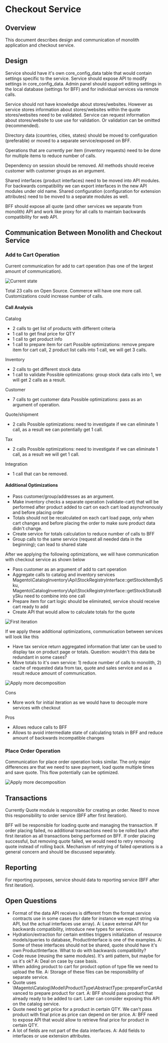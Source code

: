 # Checkout Service

## Overview

This document describes design and communication of monolith application and checkout service.

## Design

Service should have it's own core_config_data table that would contain settings specific to the service. Service should expose API to modify settings in core_config_data. Admin panel should support editing settings in the local database (settings for BFF) and for individual services via remote calls.

Service should not have knowledge about stores/websites. However as service stores information about stores/websites within the quote stores/websites need to be validated. Service can request information about stores/website to use use for validation. Or validation can be omitted (recommended).

Directory data (countries, cities, states) should be moved to configuration (preferable) or moved to a separate service/exposed on BFF.

Operations that are currently per item (inventory requests) need to be done for multiple items to reduce number of calls.

Dependency on session should be removed. All methods should receive customer with customer groups as an argument.

Shared interfaces (product interfaces) need to be moved into API modules. For backwards compatibility we can export interfaces in the new API modules under old name. Shared configuration (configuration for extension attributes) need to be moved to a separate modules as well.

BFF should expose all quote (and other services we separate from monolith) API and work like proxy for all calls to maintain backwards compatibility for web API.

## Communication Between Monolith and Checkout Service

### Add to Cart Operation

Current communication for add to cart operation (has one of the largest amount of communication).

![Current state](checkout-service/add-to-cart-current-state.png)

Total 23 calls on Open Source. Commerce will have one more call. Customizations could increase number of calls.

#### Call Analysis

Catalog
* 2 calls to get list of products with different criteria
* 1 call to get final price for QTY
* 1 call to get product info
* 1 call to prepare item for cart
Possible optimizations: remove prepare item for cart call, 2 product list calls into 1 call, we will get 3 calls.

Inventory
* 2 calls to get different stock data
* 1 call to validate 
Possible optimizations: group stock data calls into 1, we will get 2 calls as a result.

Customer
* 7 calls to get customer data
Possible optimizations: pass as an argument of operation.

Quote/shipment
* 2 calls
Possible optimizations: need to investigate if we can eliminate 1 call, as a result we can potentially get 1 call.

Tax
* 2 calls
Possible optimizations: need to investigate if we can eliminate 1 call, as a result we will get 1 call.

Integration
* 1 call that can be removed.

#### Additional Optimizations

* Pass customer/group/addresses as an argument.
* Make inventory checks a separate operation (validate-cart) that will be performed after product added to cart on each cart load asynchronously and before placing order
* Totals should not be recalculated on each cart load page, only when cart changes and before placing the order to make sure product data didn't change.
* Create service for totals calculation to reduce number of calls to BFF
* Group calls to the same service (request all needed data in the beginning); can lead to shared state

After we applying the following optimizations, we will have communication with checkout service as shown below
* Pass customer as an argument of add to cart operation
* Aggregate calls to catalog and inventory services Magento\CatalogInventory\Api\StockRegistryInterface::getStockItemBySku, Magento\CatalogInventory\Api\StockRegistryInterface::getStockStatusBySku need to combine into one call
* Prepare item for cart logic should be eliminated, service should receive cart ready to add
* Create API that would allow to calculate totals for the quote

![First iteration](checkout-service/add-to-cart-first-iteration.png)


If we apply these additional optimizations, communication between services will look like this
* Have tax service return aggregated information that later can be used to display tax on product page or totals. Question: wouldn't this data be redundant in some cases?
* Move totals to it's own service: 1) reduce number of calls to monolith, 2) cache of requested data from tax, quote and sales service and as a result reduce amount of communication.


![Apply more decomposition](checkout-service/add-to-cart-apply-more-decomposition.png)

Cons
* More work for initial iteration as we would have to decouple more services with checkout


Pros
* Allows reduce calls to BFF
* Allows to avoid intermediate state of calculating totals in BFF and reduce amount of backwards incompatible changes

### Place Order Operation

Communication for place order operation looks similar. The only major differences are that we need to save payment, load quote multiple times and save quote. This flow potentially can be optimized.


![Apply more decomposition](checkout-service/place-order.png)


## Transactions
Currently Quote module is responsible for creating an order. Need to move this responsibility to order service (BFF after first iteration).

BFF will be responsible for loading quote and managing the transaction. If order placing failed, no additional transactions need to be rolled back after first iteration as all transactions being performed on BFF. If order placing successful, but  removing quote failed, we would need to retry removing quote instead of rolling back. Mechanism of retrying of failed operations is a general concern and should be discussed separately.


## Reporting
For reporting purposes, service should data to reporting service (BFF after first iteration).


## Open Questions
* Format of the data API receives is different from the format service contracts use in some cases (for date for instance we expect string via API, but the actual interfaces use array). A: Leave external API for backwards compatibility, introduce new types for services.
* Hydration/extraction for certain entities triggers initialization of resource models/queries to database, ProductInterface is one of the examples. A: Some of these interfaces should not be shared, quote should have it's own ProductInterface. What to do with backwards compatibility?
* Code reuse (reusing the same modules). It's anti pattern, but maybe for us it's ok? A: Deal on case by case basis.
* When adding product to cart for product option of type file we need to upload the file. A: Storage of these files can be responsibility of separate service.
* Quote uses \Magento\Catalog\Model\Product\Type\AbstractType::prepareForCartAdvanced to prepare product for cart. A: BFF should pass product that already ready to be added to cart. Later can consider exposing this API on the catalog service.
* Quote need to get price for a product in certain QTY. We can't pass product with final price as price can depend on tier price. A: BFF need to expose API that would allow to retrieve final price for product in certain QTY.
* A lot of fields are not part of the data interfaces. A: Add fields to interfaces or use extension attributes.